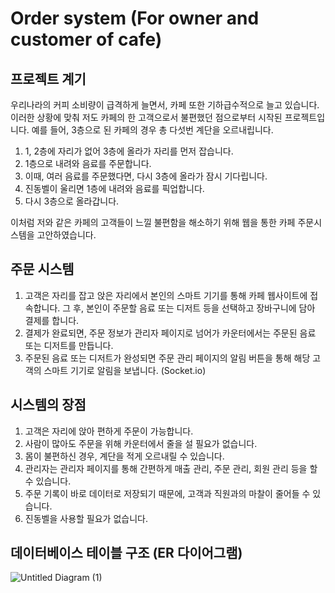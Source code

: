 # Order system (For owner and customer of cafe)

## 프로젝트 계기

우리나라의 커피 소비량이 급격하게 늘면서, 카페 또한 기하급수적으로 늘고 있습니다. 이러한 상황에 맞춰 저도 카페의 한 고객으로서 불편했던 점으로부터 시작된 프로젝트입니다.
예를 들어, 3층으로 된 카페의 경우 총 다섯번 계단을 오르내립니다.
1. 1, 2층에 자리가 없어 3층에 올라가 자리를 먼저 잡습니다.
2. 1층으로 내려와 음료를 주문합니다. 
3. 이때, 여러 음료를 주문했다면, 다시 3층에 올라가 잠시 기다립니다.
4. 진동벨이 울리면 1층에 내려와 음료를 픽업합니다.
5. 다시 3층으로 올라갑니다.

이처럼 저와 같은 카페의 고객들이 느낄 불편함을 해소하기 위해 웹을 통한 카페 주문시스템을 고안하였습니다.

## 주문 시스템

1. 고객은 자리를 잡고 앉은 자리에서 본인의 스마트 기기를 통해 카페 웹사이트에 접속합니다. 그 후, 본인이 주문할 음료 또는 디저트 등을 선택하고 장바구니에 담아 결제를 합니다.
2. 결제가 완료되면, 주문 정보가 관리자 페이지로 넘어가 카운터에서는 주문된 음료 또는 디저트를 만듭니다.
3. 주문된 음료 또는 디저트가 완성되면 주문 관리 페이지의 알림 버튼을 통해 해당 고객의 스마트 기기로 알림을 보냅니다. (Socket.io)

## 시스템의 장점

1. 고객은 자리에 앉아 편하게 주문이 가능합니다.
2. 사람이 많아도 주문을 위해 카운터에서 줄을 설 필요가 없습니다.
3. 몸이 불편하신 경우, 계단을 적게 오르내릴 수 있습니다.
4. 관리자는 관리자 페이지를 통해 간편하게 매출 관리, 주문 관리, 회원 관리 등을 할 수 있습니다.
5. 주문 기록이 바로 데이터로 저장되기 때문에, 고객과 직원과의 마찰이 줄어들 수 있습니다.
6. 진동벨을 사용할 필요가 없습니다.

## 데이터베이스 테이블 구조 (ER 다이어그램)

![Untitled Diagram (1)](https://user-images.githubusercontent.com/43440449/95013015-51042380-0678-11eb-814f-3a18ac241a6b.jpg)
